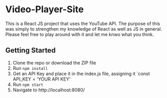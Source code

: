 # Video-Player-Site
This is a React JS project that uses the YouTube API. The purpose of this was simply to strengthen my knowledge of React as well as JS in general. Please feel free to play around with it and let me knwo what you think.
## Getting Started
1. Clone the repo or download the ZIP file
2. Run `npm install`
3. Get an API Key and place it in the index.js file, assigning it `const API_KEY = 'YOUR API KEY' 
3. Run `npm start`
4. Navigate to http://localhost:8080/

